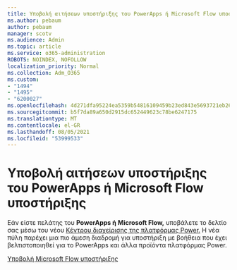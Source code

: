 ```yaml
---
title: Υποβολή αιτήσεων υποστήριξης του PowerApps ή Microsoft Flow υποστήριξης
ms.author: pebaum
author: pebaum
manager: scotv
ms.audience: Admin
ms.topic: article
ms.service: o365-administration
ROBOTS: NOINDEX, NOFOLLOW
localization_priority: Normal
ms.collection: Adm_O365
ms.custom:
- "1494"
- "1495"
- "6200027"
ms.openlocfilehash: 4d271dfa95224ea5359b54816109459b23ed843e5693721eb264e416cbe29eb0
ms.sourcegitcommit: b5f7da89a650d2915dc652449623c78be6247175
ms.translationtype: MT
ms.contentlocale: el-GR
ms.lasthandoff: 08/05/2021
ms.locfileid: "53999533"
---
```

# <a name="submit-powerapps-or-microsoft-flow-support-requests"></a>Υποβολή αιτήσεων υποστήριξης του PowerApps ή Microsoft Flow υποστήριξης

Εάν είστε πελάτης του **PowerApps ή** **Microsoft Flow,** υποβάλετε το δελτίο σας μέσω του νέου [Κέντρου διαχείρισης της πλατφόρμας Power.](https://admin.powerplatform.microsoft.com/support?newTicket&product=15819) Η νέα πύλη παρέχει μια πιο άμεση διαδρομή για υποστήριξη με βοήθεια που έχει βελτιστοποιηθεί για το PowerApps και άλλα προϊόντα πλατφόρμας Power.

[Υποβολή Microsoft Flow υποστήριξης](https://admin.powerplatform.microsoft.com/support?newTicket&product=Flow)
